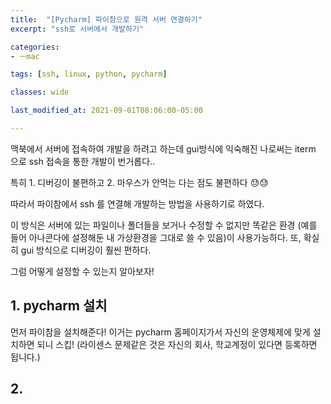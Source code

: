 ```yaml
---
title:  "[Pycharm] 파이참으로 원격 서버 연결하기"
excerpt: "ssh로 서버에서 개발하기"

categories:
- ㅡmac

tags: [ssh, linux, python, pycharm]

classes: wide

last_modified_at: 2021-09-01T08:06:00-05:00

---
```



맥북에서 서버에 접속하여 개발을 하려고 하는데 gui방식에 익숙해진 나로써는 iterm 으로 ssh 접속을 통한 개발이 번거롭다..

특히 1. 디버깅이 불편하고 2. 마우스가 안먹는 다는 점도 불편하다 😓😓

따라서 파이참에서 ssh 를 연결해 개발하는 방법을 사용하기로 하였다.

이 방식은 서버에 있는 파일이나 폴더들을 보거나 수정할 수 없지만 똑같은 환경 (예를 들어 아나콘다에 설정해둔 내 가상환경을 그대로 쓸 수 있음)이 사용가능하다. 또, 확실히 gui 방식으로 디버깅이 훨씬 편하다.

그럼 어떻게 설정할 수 있는지 알아보자!


## 1. pycharm 설치

 먼저 파이참을 설치해준다! 이거는 pycharm 홈페이지가서 자신의 운영체제에 맞게 설치하면 되니 스킵!  (라이센스 문제같은 것은 자신의 회사, 학교계정이 있다면 등록하면 됩니다.)

## 2. 



